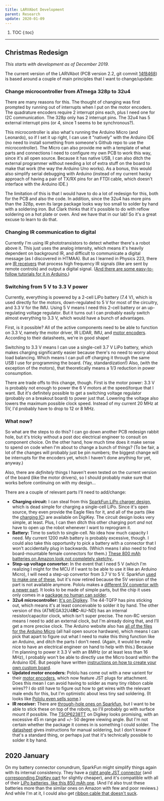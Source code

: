 ```yaml
---
title: LARVAbot Development
parent: Research
update: 2020-01-09
---
```


1. TOC
{:toc}

---

## Christmas Redesign

*This starts with development as of December 2019.*

The current version of the LARVAbot (PCB version 2.2, git commit [14f8468](https://github.com/jtebert/larvabot/commit/14f8468450e2ec294b87def1cffc1aaf779bde6e)) is based around a couple of main principles that I want to change/update:

### Change microcontroller from ATmega 328p to 32u4

There are many reasons for this. The thought of changing was first prompted by running out of interrupts when I put on the motor encoders. The quadrature encoders require 2 interrupt pins each, plus I need one for I2C communication. The 328p only has 2 interrupt pins. The 32u4 has 5 external interrupt pins (or 4, since 1 seems to be synchronous?).

This microcontroller is also what's running the Arduino Micro (and Leonardo), so if I set it up right, I can use it "natively" with the Arduino IDE (no need to install something from someone's Github repo to use the microcontroller). The Micro can also provide me with a template of what parts and connections I need to configure my own PCB to work this way, since it's all open source. Because it has native USB, I can also ditch the external programmer without needing a lot of extra stuff on the board to make that work (the way the Arduino Uno works). As a bonus, this would also simplify serial debugging with Arduino (instead of my current hacky approach of having a pair of TX/RX pins for an FTDI cable, which doesn't interface with the Arduino IDE.)

The limitation of this is that I would have to do a lot of redesign for this, both for the PCB and also the code. In addition, since the 32u4 has more pins than the 328p, even its large package looks way too small to solder by hand with a soldering iron. But Clark thinks that it's possible to do with reflow soldering on a hot plate or oven. And we have that in our lab! So it's a great excuse to learn to do that.

### Changing IR communication to digital

Currently I'm using IR phototransistors to detect whether there's a robot above it. This just uses the analog intensity, which means it's heavily dependent on background IR, and difficult to communicate a digital message (as I discovered in HTMAA). But as I learned in Physics 223, there are [IR receivers](https://www.adafruit.com/product/157) that process high frequency IR signals (like are sent by remote controls) and output a digital signal. ([And there are some easy-to-follow tutorials for it in Arduino.](https://learn.sparkfun.com/tutorials/ir-communication/all))

### Switching from 5 V to 3.3 V power

Currently, everything is powered by a 2-cell LiPo battery (7.4 V), which is used directly for the motors, down-regulated to 5 V for most of the circuitry, and 3.3 V for the IMU. Using 5 V means I need this 2-cell battery or an up-regulating voltage regulator. But it turns out I can probably easily switch almost everything to 3.3 V, which would have a bunch of advantages.

First, is it possible? All of the active components need to be able to function on 3.3 V, namely the motor driver, IR LIDAR, IMU, and [motor encoders](https://www.pololu.com/product/4761). According to their datasheets, we're in good shape!

Switching to 3.3 V means I can use a single-cell 3.7 V LiPo battery, which makes charging significantly easier because there's no need to worry about load balancing. Which means I can pull off charging it through the same USB I use for programming the board. (Yay, standardization!) Also, (with the exception of the motors), that theoretically means a 1/3 reduction in power consumption.

There are trade offs to this change, though. First is the motor power: 3.3 V is probably not enough to power the 6 V motors at the speed/torque that I want. But it's definitely possible to get a switching voltage regulator (probably on a breakout board) to power just that. Lowering the voltage also lowers the maximum possible clock speed. Instead of my current 20 MHz at 5V, I'd probably have to drop to 12 or 8 MHz.

### What now?

So what are the steps to do this? I can go down another PCB redesign rabbit hole, but it's tricky without a post doc electrical engineer to consult on component choice. On the other hand, how much time does it make sense to spend on code when I'm about to change a bunch of things? (To be fair, a lot of the changes will probably just be pin numbers; the biggest change will be interrupts for the encoders yet, which I haven't done anything for yet, anyway.)

Also, there are *definitely* things I haven't even tested on the current version of the board (like the motor drivers), so I should probably make sure that works before continuing on with my design...

There are a couple of relevant parts I'll need to add/change:

- **Charging circuit:** I can steal from this [SparkFun LiPo charger design](https://www.sparkfun.com/products/10217), which is dead simple for charging a single-cell LiPo. Since it's open source, they even provide the Eagle files for it, and all of the parts (like the [charging IC](https://www.digikey.com/product-detail/en/microchip-technology/MCP73831T-2ATI-OT/MCP73831T-2ATI-OTCT-ND/1979803)) are available on DigiKey. The circuit design looks very simple, at least. Plus, I can then ditch this other charging port *and* not have to open up the robot whenever I want to reprogram it.
- **Battery:** Time to swtich to single-cell. No idea how much capacity I need. My current 1200 mAh battery is probably excessive, though. I could also take this opportunity to pick a battery with a connector that I won't accidentally plug in backwards. (Which means I also need to find board-mountable female connectors for them.) [These 800 mAh batteries on Amazon look not completely sketchy.](https://smile.amazon.com/dp/B01N74TTW6/).
- **Step-up voltage convertor:** In the event that I need 5 V (which I'm realizing I might for the MCU if I want to be able to use it like an Arduino Micro), I will need a step-up convertor from 3.7 V to 5 V. Sparkfun [used to make one of these](https://www.sparkfun.com/products/retired/109680), but it's now retired because the 5V version of the part is not available anymore. Pololu makes a [different 5V convertor with a newer part](https://www.pololu.com/product/2564). It looks to be made of simple parts, but the chip it uses only comes in a [package no human can solder](https://www.digikey.com/products/en/integrated-circuits-ics/pmic-voltage-regulators-dc-dc-switching-regulators/739?k=TPS+6120&k=&pkeyword=TPS+6120&sv=0&sf=0&FV=-8%7C739%2C1779%7C249171&quantity=1&ColumnSort=0&page=1&pageSize=25).
- **32u4 microcontroller:** [It's on Digikey](https://www.digikey.com/product-detail/en/microchip-technology/ATMEGA32U4-AU/ATMEGA32U4-AU-ND/1914602). The 44-TQFP has pins sticking out, which means it's at least conceivable to solder it by hand. The other version of this (ATMEGA32U4**RC**-AU-ND) has an internal resistor/capacitor clock, which isn't super precise. The non-RC version means I need to add an external clock, but I'm already doing that, and I'll get a more precise clock. The Arduino website also has [all of the files for the Arduino Micro](https://www.arduino.cc/en/pmwiki.php?n=Main/arduinoBoardMicro) (all hail open source hardware), which means I can pick that apart to figure out what I need to make this thing function like an Arduino, and ditch the parts I don't need. (Again, it would be really nice to have an electrical engineer on hand to help with this.) Because I'm planning to power it 3.3 V with an 8MHz (or at least less than 16 MHz), I probably won't be able to directly use the Micro board within the Arduino IDE. But people have written [instructions on how to create your own custom board](https://www.hackster.io/wallarug/arduino-ide-creating-custom-boards-89f7a6).
- **Updated motor encoders:** Pololu has come out with a new varient for their [motor encoders](https://www.pololu.com/product/4761), which now feature JST plugs for attachment. Does this mean I can avoid having to solder as many tiny ribbon cable wires?? I do still have to figure out how to get wires with the relevant male ends for this, but I'm optimistic about less tiny sad soldering. (It looks like [Pololu even sells some](https://www.pololu.com/product/4762).)
- **IR receiver:** There are [through-hole ones on Sparkfun](https://www.sparkfun.com/products/10266), but I want to be able to stick these on top of the robots, so I'll probably go with surface mount if possible. The [TSOP6238TT](https://www.digikey.com/product-detail/en/vishay-semiconductor-opto-division/TSOP6238TT/TSOP6238TTCT-ND/3516290) on Digikey looks promising, with an excessive 45 m range and +/- 50 degree viewing angle. But I'm not certain whether the package it comes in is something I could solder. The [datasheet](http://www.vishay.com/docs/82463/tsop62.pdf) gives instructions for manual soldering, but I don't know if that's a standard thing, or perhaps just that it's technically possible to solder it by hand.

## 2020 January

On my battery connector conundrum, SparkFun might simplify things again with its internal consistency. They have a [right angle JST connector](https://www.sparkfun.com/products/8612) (and [corresponding DigiKey part](https://www.digikey.com/product-detail/en/jst-sales-america-inc/S2B-PH-SM4-TB-LF-SN/455-1749-6-ND/1059119) for slightly cheaper), and it's compatible with all of their [LiPo batteries, like this 850 mAh one](https://www.sparkfun.com/products/13854). (And I'd also trust these batteries more than the similar ones on Amazon with few and poor reviews.) And while I'm at it, I could also get [ribbon cable that doesn't suck](https://www.sparkfun.com/products/10647).